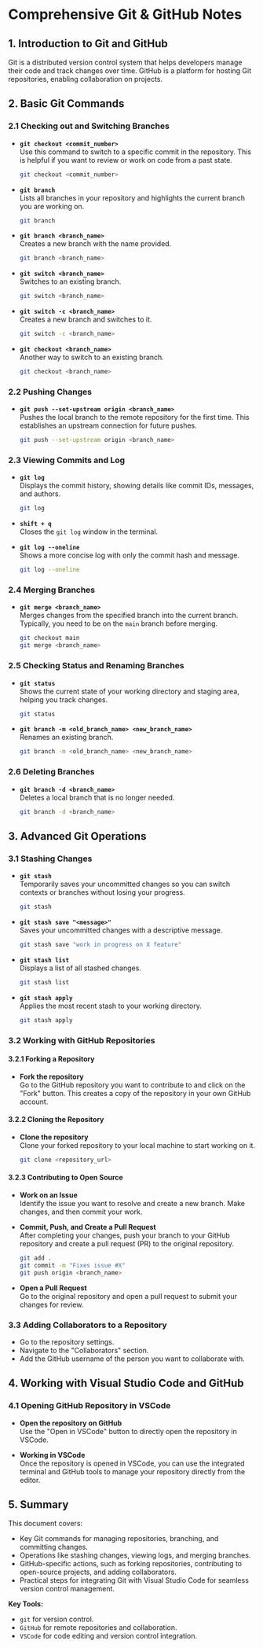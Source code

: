 
# Comprehensive Git & GitHub Notes

## 1. Introduction to Git and GitHub

Git is a distributed version control system that helps developers manage their code and track changes over time. GitHub is a platform for hosting Git repositories, enabling collaboration on projects.

## 2. Basic Git Commands

### 2.1 Checking out and Switching Branches

- **`git checkout <commit_number>`**  
  Use this command to switch to a specific commit in the repository. This is helpful if you want to review or work on code from a past state.

  ```sh
  git checkout <commit_number>
  ```

- **`git branch`**  
  Lists all branches in your repository and highlights the current branch you are working on.

  ```sh
  git branch
  ```

- **`git branch <branch_name>`**  
  Creates a new branch with the name provided.

  ```sh
  git branch <branch_name>
  ```

- **`git switch <branch_name>`**  
  Switches to an existing branch.

  ```sh
  git switch <branch_name>
  ```

- **`git switch -c <branch_name>`**  
  Creates a new branch and switches to it.

  ```sh
  git switch -c <branch_name>
  ```

- **`git checkout <branch_name>`**  
  Another way to switch to an existing branch.

  ```sh
  git checkout <branch_name>
  ```

### 2.2 Pushing Changes

- **`git push --set-upstream origin <branch_name>`**  
  Pushes the local branch to the remote repository for the first time. This establishes an upstream connection for future pushes.

  ```sh
  git push --set-upstream origin <branch_name>
  ```

### 2.3 Viewing Commits and Log

- **`git log`**  
  Displays the commit history, showing details like commit IDs, messages, and authors.

  ```sh
  git log
  ```

- **`shift + q`**  
  Closes the `git log` window in the terminal.

- **`git log --oneline`**  
  Shows a more concise log with only the commit hash and message.

  ```sh
  git log --oneline
  ```

### 2.4 Merging Branches

- **`git merge <branch_name>`**  
  Merges changes from the specified branch into the current branch. Typically, you need to be on the `main` branch before merging.

  ```sh
  git checkout main
  git merge <branch_name>
  ```

### 2.5 Checking Status and Renaming Branches

- **`git status`**  
  Shows the current state of your working directory and staging area, helping you track changes.

  ```sh
  git status
  ```

- **`git branch -m <old_branch_name> <new_branch_name>`**  
  Renames an existing branch.

  ```sh
  git branch -m <old_branch_name> <new_branch_name>
  ```

### 2.6 Deleting Branches

- **`git branch -d <branch_name>`**  
  Deletes a local branch that is no longer needed.

  ```sh
  git branch -d <branch_name>
  ```

## 3. Advanced Git Operations

### 3.1 Stashing Changes

- **`git stash`**  
  Temporarily saves your uncommitted changes so you can switch contexts or branches without losing your progress.

  ```sh
  git stash
  ```

- **`git stash save "<message>"`**  
  Saves your uncommitted changes with a descriptive message.

  ```sh
  git stash save "work in progress on X feature"
  ```

- **`git stash list`**  
  Displays a list of all stashed changes.

  ```sh
  git stash list
  ```

- **`git stash apply`**  
  Applies the most recent stash to your working directory.

  ```sh
  git stash apply
  ```

### 3.2 Working with GitHub Repositories

#### 3.2.1 Forking a Repository

- **Fork the repository**  
  Go to the GitHub repository you want to contribute to and click on the "Fork" button. This creates a copy of the repository in your own GitHub account.

#### 3.2.2 Cloning the Repository

- **Clone the repository**  
  Clone your forked repository to your local machine to start working on it.

  ```sh
  git clone <repository_url>
  ```

#### 3.2.3 Contributing to Open Source

- **Work on an Issue**  
  Identify the issue you want to resolve and create a new branch. Make changes, and then commit your work.

- **Commit, Push, and Create a Pull Request**  
  After completing your changes, push your branch to your GitHub repository and create a pull request (PR) to the original repository.

  ```sh
  git add .
  git commit -m "Fixes issue #X"
  git push origin <branch_name>
  ```

- **Open a Pull Request**  
  Go to the original repository and open a pull request to submit your changes for review.

### 3.3 Adding Collaborators to a Repository

- Go to the repository settings.
- Navigate to the "Collaborators" section.
- Add the GitHub username of the person you want to collaborate with.

## 4. Working with Visual Studio Code and GitHub

### 4.1 Opening GitHub Repository in VSCode

- **Open the repository on GitHub**  
  Use the "Open in VSCode" button to directly open the repository in VSCode.

- **Working in VSCode**  
  Once the repository is opened in VSCode, you can use the integrated terminal and GitHub tools to manage your repository directly from the editor.

## 5. Summary

This document covers:

- Key Git commands for managing repositories, branching, and committing changes.
- Operations like stashing changes, viewing logs, and merging branches.
- GitHub-specific actions, such as forking repositories, contributing to open-source projects, and adding collaborators.
- Practical steps for integrating Git with Visual Studio Code for seamless version control management.

**Key Tools:**
- `git` for version control.
- `GitHub` for remote repositories and collaboration.
- `VSCode` for code editing and version control integration.
